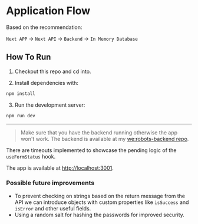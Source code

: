 # Application Flow

Based on the recommendation:

`Next APP` -> `Next API` -> `Backend` -> `In Memory Database`

## How To Run

1. Checkout this repo and cd into.

2. Install dependencies with:

```bash
npm install
```

3. Run the development server:

```bash
npm run dev
```

---

> Make sure that you have the backend running otherwise the app won't work.
> The backend is available at my [we:robots-backend repo]().

There are timeouts implemented to showcase the pending logic of the `useFormStatus` hook.

The app is available at [http://localhost:3001](http://localhost:3001).

### Possible future improvements

- To prevent checking on strings based on the return message from the API we can introduce objects with custom properties like `isSuccess` and `isError` and other useful fields.
- Using a random salt for hashing the passwords for improved security.
